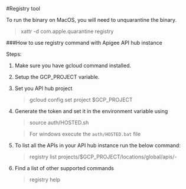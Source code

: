 #Registry tool

To run the binary on MacOS, you will need to unquarantine the binary.
> xattr -d com.apple.quarantine registry

###How to use registry command with Apigee API hub instance 

Steps:
1. Make sure you have gcloud command installed.
2. Setup the GCP_PROJECT variable.
3. Set you API hub project
    > gcloud config set project $GCP_PROJECT
4. Generate the token and set it in the environment variable using 
    > source auth/HOSTED.sh
  
   >For windows execute the `auth/HOSTED.bat` file
5. To list all the APIs in your API hub instance run the below command:
    > registry list projects/$GCP_PROJECT/locations/global/apis/-

6. Find a list of other supported commands  
    > registry help
